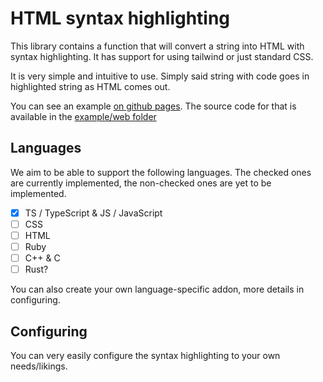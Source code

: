 # HTML syntax highlighting

This library contains a function that will convert a string into HTML with syntax highlighting.
It has support for using tailwind or just standard CSS.

It is very simple and intuitive to use. Simply said string with code goes in highlighted string as HTML comes out.

You can see an example [on github pages](https://extensio-editor.github.io/html-syntax-highlighting/). The source code for that is available in the [example/web folder](https://github.com/extensio-editor/html-syntax-highlighting/tree/main/example/web)

## Languages

We aim to be able to support the following languages.
The checked ones are currently implemented, the non-checked ones are yet to be implemented.

- [x] TS / TypeScript & JS / JavaScript
- [ ] CSS
- [ ] HTML
- [ ] Ruby
- [ ] C++ & C
- [ ] Rust?

You can also create your own language-specific addon, more details in configuring.

## Configuring

You can very easily configure the syntax highlighting to your own needs/likings.

<!-- TODO: explain how to use the options -->


